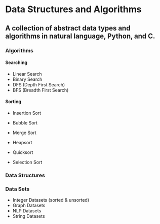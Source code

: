 # Data Structures and Algorithms

## A collection of abstract data types and algorithms in natural language, Python, and C.

### Algorithms


#### Searching
- Linear Search
- Binary Search
- DFS (Depth First Search)
- BFS (Breadth First Search)

#### Sorting

- Insertion Sort
- Bubble Sort
- Merge Sort

- Heapsort
- Quicksort
- Selection Sort

### Data Structures


### Data Sets

- Integer Datasets (sorted & unsorted)
- Graph Datasets
- NLP Datasets
- String Datasets
